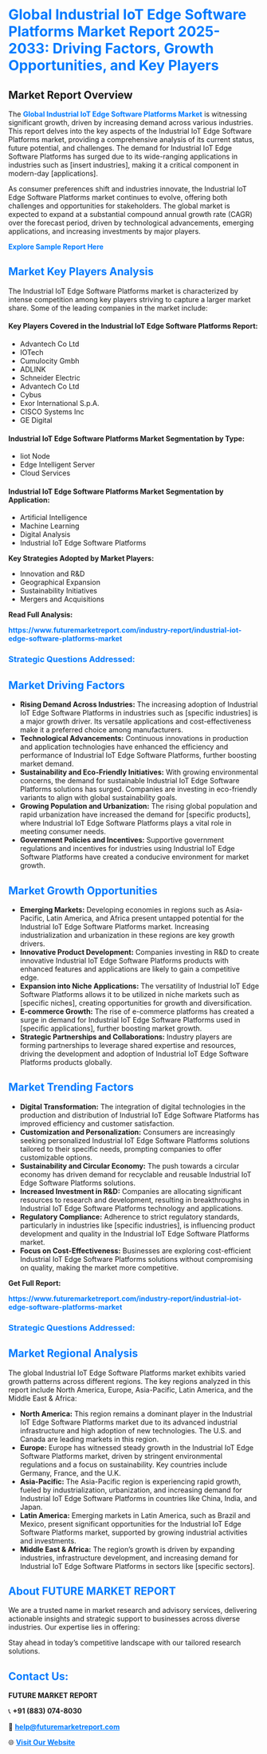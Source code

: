 <h1 style="color: #007BFF;">Global Industrial IoT Edge Software Platforms Market Report 2025-2033: Driving Factors, Growth Opportunities, and Key Players</h1>

<section id="overview">
<h2>Market Report Overview</h2>
<p>The <a href="https://www.futuremarketreport.com/industry-report/industrial-iot-edge-software-platforms-market" style="color: #007BFF; text-decoration: none;"><strong>Global Industrial IoT Edge Software Platforms Market</strong></a> is witnessing significant growth, driven by increasing demand across various industries. This report delves into the key aspects of the Industrial IoT Edge Software Platforms market, providing a comprehensive analysis of its current status, future potential, and challenges. The demand for Industrial IoT Edge Software Platforms has surged due to its wide-ranging applications in industries such as [insert industries], making it a critical component in modern-day [applications].</p>
<p>As consumer preferences shift and industries innovate, the Industrial IoT Edge Software Platforms market continues to evolve, offering both challenges and opportunities for stakeholders. The global market is expected to expand at a substantial compound annual growth rate (CAGR) over the forecast period, driven by technological advancements, emerging applications, and increasing investments by major players.</p>
</section>

<section id="overview">
<p><a href="https://www.futuremarketreport.com/request-sample/reportId=112290" style="color: #007BFF; text-decoration: none;"><strong>Explore Sample Report Here</strong></a></p>
</section>

<section id="key-players">
<h2 style="color: #007BFF;">Market Key Players Analysis</h2>
<p>The Industrial IoT Edge Software Platforms market is characterized by intense competition among key players striving to capture a larger market share. Some of the leading companies in the market include:</p>
<h4>Key Players Covered in the Industrial IoT Edge Software Platforms Report:</h4>
<ul><li>Advantech Co Ltd</li><li>IOTech</li><li>Cumulocity Gmbh</li><li>ADLINK</li><li>Schneider Electric</li><li>Advantech Co Ltd</li><li>Cybus</li><li>Exor International S.p.A.</li><li>CISCO Systems Inc</li><li>GE Digital</li></ul>
<h4>Industrial IoT Edge Software Platforms Market Segmentation by Type:</h4>
<ul><li>Iiot Node</li><li>Edge Intelligent Server</li><li>Cloud Services</li></ul>

<h4>Industrial IoT Edge Software Platforms Market Segmentation by Application:</h4>
<ul><li>Artificial Intelligence</li><li>Machine Learning</li><li>Digital Analysis</li><li>Industrial IoT Edge Software Platforms</li></ul>
<p><strong>Key Strategies Adopted by Market Players:</strong></p>
<ul>
<li>Innovation and R&D</li>
<li>Geographical Expansion</li>
<li>Sustainability Initiatives</li>
<li>Mergers and Acquisitions</li>
</ul>
</section>

<section>
<p><strong>Read Full Analysis: </strong></p><a href="https://www.futuremarketreport.com/industry-report/industrial-iot-edge-software-platforms-market" style="color: #007BFF; text-decoration: none;"><strong>https://www.futuremarketreport.com/industry-report/industrial-iot-edge-software-platforms-market</strong></a>
<h3 style="color: #007BFF;">Strategic Questions Addressed:</h3>
</section>

<section id="driving-factors">
<h2 style="color: #007BFF;">Market Driving Factors</h2>
<ul>
<li><strong>Rising Demand Across Industries:</strong> The increasing adoption of Industrial IoT Edge Software Platforms in industries such as [specific industries] is a major growth driver. Its versatile applications and cost-effectiveness make it a preferred choice among manufacturers.</li>
<li><strong>Technological Advancements:</strong> Continuous innovations in production and application technologies have enhanced the efficiency and performance of Industrial IoT Edge Software Platforms, further boosting market demand.</li>
<li><strong>Sustainability and Eco-Friendly Initiatives:</strong> With growing environmental concerns, the demand for sustainable Industrial IoT Edge Software Platforms solutions has surged. Companies are investing in eco-friendly variants to align with global sustainability goals.</li>
<li><strong>Growing Population and Urbanization:</strong> The rising global population and rapid urbanization have increased the demand for [specific products], where Industrial IoT Edge Software Platforms plays a vital role in meeting consumer needs.</li>
<li><strong>Government Policies and Incentives:</strong> Supportive government regulations and incentives for industries using Industrial IoT Edge Software Platforms have created a conducive environment for market growth.</li>
</ul>
</section>

<section id="growth-opportunities">
<h2 style="color: #007BFF;">Market Growth Opportunities</h2>
<ul>
<li><strong>Emerging Markets:</strong> Developing economies in regions such as Asia-Pacific, Latin America, and Africa present untapped potential for the Industrial IoT Edge Software Platforms market. Increasing industrialization and urbanization in these regions are key growth drivers.</li>
<li><strong>Innovative Product Development:</strong> Companies investing in R&D to create innovative Industrial IoT Edge Software Platforms products with enhanced features and applications are likely to gain a competitive edge.</li>
<li><strong>Expansion into Niche Applications:</strong> The versatility of Industrial IoT Edge Software Platforms allows it to be utilized in niche markets such as [specific niches], creating opportunities for growth and diversification.</li>
<li><strong>E-commerce Growth:</strong> The rise of e-commerce platforms has created a surge in demand for Industrial IoT Edge Software Platforms used in [specific applications], further boosting market growth.</li>
<li><strong>Strategic Partnerships and Collaborations:</strong> Industry players are forming partnerships to leverage shared expertise and resources, driving the development and adoption of Industrial IoT Edge Software Platforms products globally.</li>
</ul>
</section>

<section id="trending-factors">
<h2 style="color: #007BFF;">Market Trending Factors</h2>
<ul>
<li><strong>Digital Transformation:</strong> The integration of digital technologies in the production and distribution of Industrial IoT Edge Software Platforms has improved efficiency and customer satisfaction.</li>
<li><strong>Customization and Personalization:</strong> Consumers are increasingly seeking personalized Industrial IoT Edge Software Platforms solutions tailored to their specific needs, prompting companies to offer customizable options.</li>
<li><strong>Sustainability and Circular Economy:</strong> The push towards a circular economy has driven demand for recyclable and reusable Industrial IoT Edge Software Platforms solutions.</li>
<li><strong>Increased Investment in R&D:</strong> Companies are allocating significant resources to research and development, resulting in breakthroughs in Industrial IoT Edge Software Platforms technology and applications.</li>
<li><strong>Regulatory Compliance:</strong> Adherence to strict regulatory standards, particularly in industries like [specific industries], is influencing product development and quality in the Industrial IoT Edge Software Platforms market.</li>
<li><strong>Focus on Cost-Effectiveness:</strong> Businesses are exploring cost-efficient Industrial IoT Edge Software Platforms solutions without compromising on quality, making the market more competitive.</li>
</ul>
</section>

<section>
<p><strong>Get Full Report: </strong></p><a href="https://www.futuremarketreport.com/industry-report/industrial-iot-edge-software-platforms-market" style="color: #007BFF; text-decoration: none;"><strong>https://www.futuremarketreport.com/industry-report/industrial-iot-edge-software-platforms-market</strong></a>
<h3 style="color: #007BFF;">Strategic Questions Addressed:</h3>
</section>


<section id="regional-analysis">
<h2 style="color: #007BFF;">Market Regional Analysis</h2>
<p>The global Industrial IoT Edge Software Platforms market exhibits varied growth patterns across different regions. The key regions analyzed in this report include North America, Europe, Asia-Pacific, Latin America, and the Middle East & Africa:</p>
<ul>
<li><strong>North America:</strong> This region remains a dominant player in the Industrial IoT Edge Software Platforms market due to its advanced industrial infrastructure and high adoption of new technologies. The U.S. and Canada are leading markets in this region.</li>
<li><strong>Europe:</strong> Europe has witnessed steady growth in the Industrial IoT Edge Software Platforms market, driven by stringent environmental regulations and a focus on sustainability. Key countries include Germany, France, and the U.K.</li>
<li><strong>Asia-Pacific:</strong> The Asia-Pacific region is experiencing rapid growth, fueled by industrialization, urbanization, and increasing demand for Industrial IoT Edge Software Platforms in countries like China, India, and Japan.</li>
<li><strong>Latin America:</strong> Emerging markets in Latin America, such as Brazil and Mexico, present significant opportunities for the Industrial IoT Edge Software Platforms market, supported by growing industrial activities and investments.</li>
<li><strong>Middle East & Africa:</strong> The region’s growth is driven by expanding industries, infrastructure development, and increasing demand for Industrial IoT Edge Software Platforms in sectors like [specific sectors].</li>
</ul>
</section>

<footer>
<h2 style="color: #007BFF;">About FUTURE MARKET REPORT</h2>
<p>We are a trusted name in market research and advisory services, delivering actionable insights and strategic support to businesses across diverse industries. Our expertise lies in offering:</p>

<p>Stay ahead in today’s competitive landscape with our tailored research solutions.</p>

<h2 style="color: #007BFF;">Contact Us:</h2>
<p><strong>FUTURE MARKET REPORT</strong></p>
<p>📞 <strong>+91 (883) 074-8030</strong></p>
<p>📧 <strong><a href="mailto:help@futuremarketreport.com" style="color: #007BFF;">help@futuremarketreport.com</a></strong></p>
<p>🌐 <strong><a href="https://www.futuremarketreport.com/" style="color: #007BFF;">Visit Our Website</a></strong></p>
</footer>